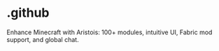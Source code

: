 # .github
Enhance Minecraft with Aristois: 100+ modules, intuitive UI, Fabric mod support, and global chat.
